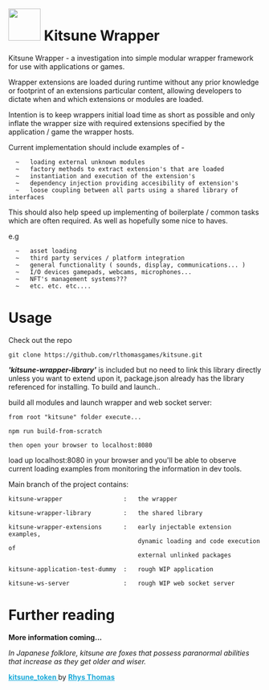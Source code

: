 <h1><img height="64px" src="./kitsune.ico" width="64px"/> Kitsune Wrapper</h1>
Kitsune Wrapper  -  a investigation into simple modular wrapper framework for use 
with applications or games.

Wrapper extensions are loaded during runtime without any prior knowledge or footprint
of an extensions particular content, allowing developers to dictate when and which 
extensions or modules are loaded.

Intention is to keep wrappers initial load time as short as possible and only inflate the wrapper 
size with required extensions specified by the application / game the wrapper hosts. 

Current implementation should include examples of -

      ~   loading external unknown modules    
      ~   factory methods to extract extension's that are loaded           
      ~   instantiation and execution of the extension's                 
      ~   dependency injection providing accesibility of extension's
      ~   loose coupling between all parts using a shared library of interfaces
This should also help speed up implementing of boilerplate / common tasks which are often required.
As well as hopefully some nice to haves.

e.g


      ~   asset loading
      ~   third party services / platform integration
      ~   general functionality ( sounds, display, communications... )
      ~   I/O devices gamepads, webcams, microphones...
      ~   NFT's management systems???
      ~   etc. etc. etc.... 
      

# Usage

Check out the repo
```
git clone https://github.com/rlthomasgames/kitsune.git
```

_**'kitsune-wrapper-library'**_ is included but no need to link this library
directly unless you want to extend upon it, package.json already has
the library referenced for installing.
To build and launch..

build all modules and launch wrapper and web socket server:
```
from root "kitsune" folder execute...

npm run build-from-scratch

then open your browser to localhost:8080
```

load up localhost:8080 in your browser and you'll be able to observe
current loading examples from monitoring the information in dev tools.

Main branch of the project contains:
````
kitsune-wrapper                 :   the wrapper

kitsune-wrapper-library         :   the shared library

kitsune-wrapper-extensions      :   early injectable extension examples, 
                                    dynamic loading and code execution of 
                                    external unlinked packages

kitsune-application-test-dummy  :   rough WIP application

kitsune-ws-server               :   rough WIP web socket server
````

# Further reading

**More information coming...**
<p style="font-size: smaller; font-style: italic" onclick="alert('you sweaty scumbag fox')" content="In Japanese folklore, kitsune are foxes that possess paranormal
abilities that increase as they get older and wiser." />

_In Japanese folklore, kitsune are foxes that possess paranormal
abilities that increase as they get older and wiser._

<div class="sketchfab-embed-wrapper"> <a href="https://sketchfab.com/3d-models/kitsune-token-4abcffef0f9e419caec61ba2f5a2f362?utm_medium=embed&utm_campaign=share-popup&utm_content=4abcffef0f9e419caec61ba2f5a2f362" target="_blank" rel="nofollow" style="font-weight: bold; color: #1CAAD9;"> kitsune_token </a> by <a href="https://sketchfab.com/rlthomasgames?utm_medium=embed&utm_campaign=share-popup&utm_content=4abcffef0f9e419caec61ba2f5a2f362" target="_blank" rel="nofollow" style="font-weight: bold; color: #1CAAD9;"> Rhys Thomas </a></div>

